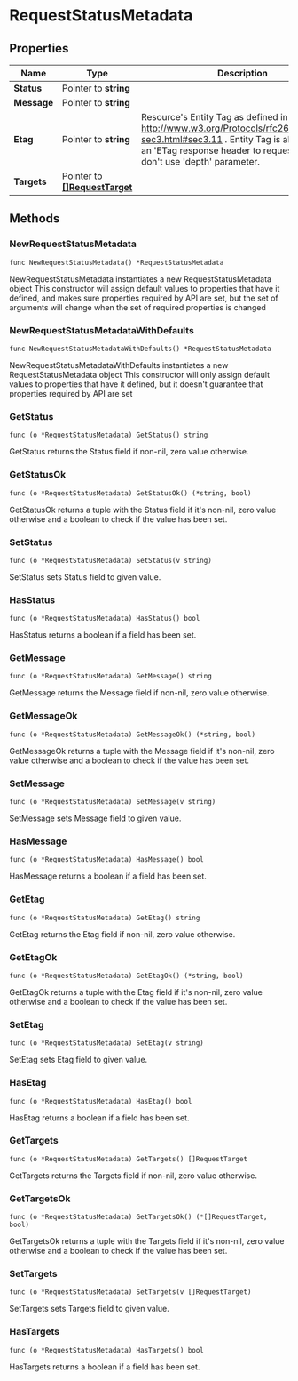 # RequestStatusMetadata

## Properties

|Name | Type | Description | Notes|
|------------ | ------------- | ------------- | -------------|
|**Status** | Pointer to **string** |  | [optional] |
|**Message** | Pointer to **string** |  | [optional] |
|**Etag** | Pointer to **string** | Resource&#39;s Entity Tag as defined in http://www.w3.org/Protocols/rfc2616/rfc2616-sec3.html#sec3.11 . Entity Tag is also added as an &#39;ETag response header to requests which don&#39;t use &#39;depth&#39; parameter.  | [optional] [readonly] |
|**Targets** | Pointer to [**[]RequestTarget**](RequestTarget.md) |  | [optional] |

## Methods

### NewRequestStatusMetadata

`func NewRequestStatusMetadata() *RequestStatusMetadata`

NewRequestStatusMetadata instantiates a new RequestStatusMetadata object
This constructor will assign default values to properties that have it defined,
and makes sure properties required by API are set, but the set of arguments
will change when the set of required properties is changed

### NewRequestStatusMetadataWithDefaults

`func NewRequestStatusMetadataWithDefaults() *RequestStatusMetadata`

NewRequestStatusMetadataWithDefaults instantiates a new RequestStatusMetadata object
This constructor will only assign default values to properties that have it defined,
but it doesn't guarantee that properties required by API are set

### GetStatus

`func (o *RequestStatusMetadata) GetStatus() string`

GetStatus returns the Status field if non-nil, zero value otherwise.

### GetStatusOk

`func (o *RequestStatusMetadata) GetStatusOk() (*string, bool)`

GetStatusOk returns a tuple with the Status field if it's non-nil, zero value otherwise
and a boolean to check if the value has been set.

### SetStatus

`func (o *RequestStatusMetadata) SetStatus(v string)`

SetStatus sets Status field to given value.

### HasStatus

`func (o *RequestStatusMetadata) HasStatus() bool`

HasStatus returns a boolean if a field has been set.

### GetMessage

`func (o *RequestStatusMetadata) GetMessage() string`

GetMessage returns the Message field if non-nil, zero value otherwise.

### GetMessageOk

`func (o *RequestStatusMetadata) GetMessageOk() (*string, bool)`

GetMessageOk returns a tuple with the Message field if it's non-nil, zero value otherwise
and a boolean to check if the value has been set.

### SetMessage

`func (o *RequestStatusMetadata) SetMessage(v string)`

SetMessage sets Message field to given value.

### HasMessage

`func (o *RequestStatusMetadata) HasMessage() bool`

HasMessage returns a boolean if a field has been set.

### GetEtag

`func (o *RequestStatusMetadata) GetEtag() string`

GetEtag returns the Etag field if non-nil, zero value otherwise.

### GetEtagOk

`func (o *RequestStatusMetadata) GetEtagOk() (*string, bool)`

GetEtagOk returns a tuple with the Etag field if it's non-nil, zero value otherwise
and a boolean to check if the value has been set.

### SetEtag

`func (o *RequestStatusMetadata) SetEtag(v string)`

SetEtag sets Etag field to given value.

### HasEtag

`func (o *RequestStatusMetadata) HasEtag() bool`

HasEtag returns a boolean if a field has been set.

### GetTargets

`func (o *RequestStatusMetadata) GetTargets() []RequestTarget`

GetTargets returns the Targets field if non-nil, zero value otherwise.

### GetTargetsOk

`func (o *RequestStatusMetadata) GetTargetsOk() (*[]RequestTarget, bool)`

GetTargetsOk returns a tuple with the Targets field if it's non-nil, zero value otherwise
and a boolean to check if the value has been set.

### SetTargets

`func (o *RequestStatusMetadata) SetTargets(v []RequestTarget)`

SetTargets sets Targets field to given value.

### HasTargets

`func (o *RequestStatusMetadata) HasTargets() bool`

HasTargets returns a boolean if a field has been set.



